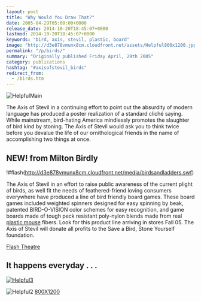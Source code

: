 ```yaml
---
layout: post
title: "Why Would You Draw That?"
date: 2005-04-29T05:00:00+0000
release_date: 2014-10-20T18:45:07+0000
lastmod: 2014-10-20T18:45:07+0000
keywords: "bird, axis, stevil, plastic, board"
image: "http://d3e878vmunx8cm.cloudfront.net/assets/Helpful800x1200.jpg"
permalink: "/p/birds/"
summary: "Originally published Friday April, 29th 2005"
category: publications
hashtag: "#axisofstevil_birds"
redirect_from:
  - /birds.htm
---
```


[id_1]: http://d3e878vmunx8cm.cloudfront.net/assets/Helpful800x1200.jpg "HelpfulMain"[id_2]: http://d3e878vmunx8cm.cloudfront.net/assets/Helpfulweb.jpg "Helpful1"[id_3]: http://d3e878vmunx8cm.cloudfront.net/assets/%5Bstevil%5Dtease.jpg "Helpful2"
![HelpfulMain][id_1]

The Axis of Stevil in a continuing effort to point out the absurdity of modern language has produced a poster realization of a standard cliché saying. While mainstream, bird-hating America mindlessly promotes the slaughter of bird kind by stoning. The Axis of Stevil would ask you to think twice before you devalue the life of our ornithological friends in the name of accomplishing two things at once.

## NEW! from Milton Birdly ##

!#flash(http://d3e878vmunx8cm.cloudfront.net/media/birdsandladders.swf)
 
The Axis of Stevil in an effort to raise public awareness of the current plight of birds, as well fit the needs of feathered-friend loving consumers everywhere have produced a line of bird friendly board games. These board games included weighted spinners designed for easy spinning by beak, patented BIRD-O-VISION color schemes for easy recognition, and game boards made of tough peck resistant poly-nylon blends made from real [plastic mouse](/p/mating-habits-of-plastic-animals "plastic mouse") fibers. Look for this product line arriving in stores Fall 05. The Axis of Stevil will donate all profits to the Save a Bird, Stone Yourself foundation.

[Flash Theatre](/flash "Flash Theatre")

## It happens everyday . . . ##

[![Helpful3][id_3]](/st-evil.htm)

![Helpful2][id_2]
[800X1200](http://d3e878vmunx8cm.cloudfront.net/assets/Helpful800x1200.jpg "Helpful 800X1200")
